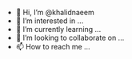 - 👋 Hi, I’m @khalidnaeem
- 👀 I’m interested in ...
- 🌱 I’m currently learning ...
- 💞️ I’m looking to collaborate on ...
- 📫 How to reach me ...

<!---
khalidnaeem/khalidnaeem is a ✨ special ✨ repository because its `README.md` (this file) appears on your GitHub profile.
You can click the Preview link to take a look at your changes.
--->
